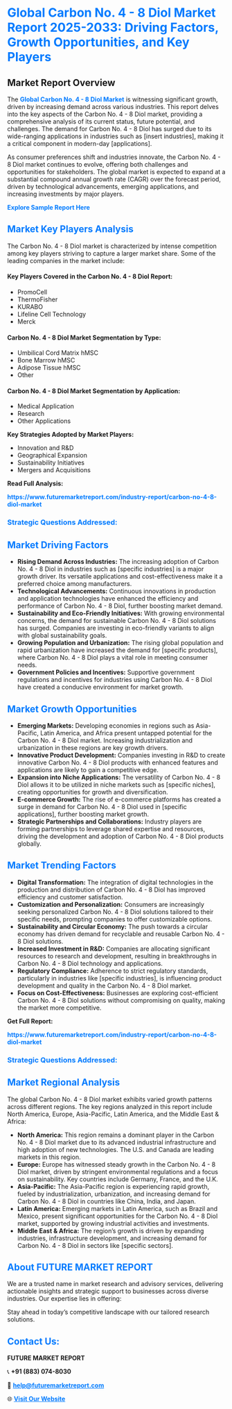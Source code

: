 <h1 style="color: #007BFF;">Global Carbon No. 4 - 8 Diol Market Report 2025-2033: Driving Factors, Growth Opportunities, and Key Players</h1>

<section id="overview">
<h2>Market Report Overview</h2>
<p>The <a href="https://www.futuremarketreport.com/industry-report/carbon-no-4-8-diol-market" style="color: #007BFF; text-decoration: none;"><strong>Global Carbon No. 4 - 8 Diol Market</strong></a> is witnessing significant growth, driven by increasing demand across various industries. This report delves into the key aspects of the Carbon No. 4 - 8 Diol market, providing a comprehensive analysis of its current status, future potential, and challenges. The demand for Carbon No. 4 - 8 Diol has surged due to its wide-ranging applications in industries such as [insert industries], making it a critical component in modern-day [applications].</p>
<p>As consumer preferences shift and industries innovate, the Carbon No. 4 - 8 Diol market continues to evolve, offering both challenges and opportunities for stakeholders. The global market is expected to expand at a substantial compound annual growth rate (CAGR) over the forecast period, driven by technological advancements, emerging applications, and increasing investments by major players.</p>
</section>

<section id="overview">
<p><a href="https://www.futuremarketreport.com/request-sample/reportId=35630" style="color: #007BFF; text-decoration: none;"><strong>Explore Sample Report Here</strong></a></p>
</section>

<section id="key-players">
<h2 style="color: #007BFF;">Market Key Players Analysis</h2>
<p>The Carbon No. 4 - 8 Diol market is characterized by intense competition among key players striving to capture a larger market share. Some of the leading companies in the market include:</p>
<h4>Key Players Covered in the Carbon No. 4 - 8 Diol Report:</h4>
<ul><li>PromoCell</li><li>ThermoFisher</li><li>KURABO</li><li>Lifeline Cell Technology</li><li>Merck</li></ul>
<h4>Carbon No. 4 - 8 Diol Market Segmentation by Type:</h4>
<ul><li>Umbilical Cord Matrix hMSC</li><li>Bone Marrow hMSC</li><li>Adipose Tissue hMSC</li><li>Other</li></ul>

<h4>Carbon No. 4 - 8 Diol Market Segmentation by Application:</h4>
<ul><li>Medical Application</li><li>Research</li><li>Other Applications</li></ul>
<p><strong>Key Strategies Adopted by Market Players:</strong></p>
<ul>
<li>Innovation and R&D</li>
<li>Geographical Expansion</li>
<li>Sustainability Initiatives</li>
<li>Mergers and Acquisitions</li>
</ul>
</section>

<section>
<p><strong>Read Full Analysis: </strong></p><a href="https://www.futuremarketreport.com/industry-report/carbon-no-4-8-diol-market" style="color: #007BFF; text-decoration: none;"><strong>https://www.futuremarketreport.com/industry-report/carbon-no-4-8-diol-market</strong></a>
<h3 style="color: #007BFF;">Strategic Questions Addressed:</h3>
</section>

<section id="driving-factors">
<h2 style="color: #007BFF;">Market Driving Factors</h2>
<ul>
<li><strong>Rising Demand Across Industries:</strong> The increasing adoption of Carbon No. 4 - 8 Diol in industries such as [specific industries] is a major growth driver. Its versatile applications and cost-effectiveness make it a preferred choice among manufacturers.</li>
<li><strong>Technological Advancements:</strong> Continuous innovations in production and application technologies have enhanced the efficiency and performance of Carbon No. 4 - 8 Diol, further boosting market demand.</li>
<li><strong>Sustainability and Eco-Friendly Initiatives:</strong> With growing environmental concerns, the demand for sustainable Carbon No. 4 - 8 Diol solutions has surged. Companies are investing in eco-friendly variants to align with global sustainability goals.</li>
<li><strong>Growing Population and Urbanization:</strong> The rising global population and rapid urbanization have increased the demand for [specific products], where Carbon No. 4 - 8 Diol plays a vital role in meeting consumer needs.</li>
<li><strong>Government Policies and Incentives:</strong> Supportive government regulations and incentives for industries using Carbon No. 4 - 8 Diol have created a conducive environment for market growth.</li>
</ul>
</section>

<section id="growth-opportunities">
<h2 style="color: #007BFF;">Market Growth Opportunities</h2>
<ul>
<li><strong>Emerging Markets:</strong> Developing economies in regions such as Asia-Pacific, Latin America, and Africa present untapped potential for the Carbon No. 4 - 8 Diol market. Increasing industrialization and urbanization in these regions are key growth drivers.</li>
<li><strong>Innovative Product Development:</strong> Companies investing in R&D to create innovative Carbon No. 4 - 8 Diol products with enhanced features and applications are likely to gain a competitive edge.</li>
<li><strong>Expansion into Niche Applications:</strong> The versatility of Carbon No. 4 - 8 Diol allows it to be utilized in niche markets such as [specific niches], creating opportunities for growth and diversification.</li>
<li><strong>E-commerce Growth:</strong> The rise of e-commerce platforms has created a surge in demand for Carbon No. 4 - 8 Diol used in [specific applications], further boosting market growth.</li>
<li><strong>Strategic Partnerships and Collaborations:</strong> Industry players are forming partnerships to leverage shared expertise and resources, driving the development and adoption of Carbon No. 4 - 8 Diol products globally.</li>
</ul>
</section>

<section id="trending-factors">
<h2 style="color: #007BFF;">Market Trending Factors</h2>
<ul>
<li><strong>Digital Transformation:</strong> The integration of digital technologies in the production and distribution of Carbon No. 4 - 8 Diol has improved efficiency and customer satisfaction.</li>
<li><strong>Customization and Personalization:</strong> Consumers are increasingly seeking personalized Carbon No. 4 - 8 Diol solutions tailored to their specific needs, prompting companies to offer customizable options.</li>
<li><strong>Sustainability and Circular Economy:</strong> The push towards a circular economy has driven demand for recyclable and reusable Carbon No. 4 - 8 Diol solutions.</li>
<li><strong>Increased Investment in R&D:</strong> Companies are allocating significant resources to research and development, resulting in breakthroughs in Carbon No. 4 - 8 Diol technology and applications.</li>
<li><strong>Regulatory Compliance:</strong> Adherence to strict regulatory standards, particularly in industries like [specific industries], is influencing product development and quality in the Carbon No. 4 - 8 Diol market.</li>
<li><strong>Focus on Cost-Effectiveness:</strong> Businesses are exploring cost-efficient Carbon No. 4 - 8 Diol solutions without compromising on quality, making the market more competitive.</li>
</ul>
</section>

<section>
<p><strong>Get Full Report: </strong></p><a href="https://www.futuremarketreport.com/industry-report/carbon-no-4-8-diol-market" style="color: #007BFF; text-decoration: none;"><strong>https://www.futuremarketreport.com/industry-report/carbon-no-4-8-diol-market</strong></a>
<h3 style="color: #007BFF;">Strategic Questions Addressed:</h3>
</section>


<section id="regional-analysis">
<h2 style="color: #007BFF;">Market Regional Analysis</h2>
<p>The global Carbon No. 4 - 8 Diol market exhibits varied growth patterns across different regions. The key regions analyzed in this report include North America, Europe, Asia-Pacific, Latin America, and the Middle East & Africa:</p>
<ul>
<li><strong>North America:</strong> This region remains a dominant player in the Carbon No. 4 - 8 Diol market due to its advanced industrial infrastructure and high adoption of new technologies. The U.S. and Canada are leading markets in this region.</li>
<li><strong>Europe:</strong> Europe has witnessed steady growth in the Carbon No. 4 - 8 Diol market, driven by stringent environmental regulations and a focus on sustainability. Key countries include Germany, France, and the U.K.</li>
<li><strong>Asia-Pacific:</strong> The Asia-Pacific region is experiencing rapid growth, fueled by industrialization, urbanization, and increasing demand for Carbon No. 4 - 8 Diol in countries like China, India, and Japan.</li>
<li><strong>Latin America:</strong> Emerging markets in Latin America, such as Brazil and Mexico, present significant opportunities for the Carbon No. 4 - 8 Diol market, supported by growing industrial activities and investments.</li>
<li><strong>Middle East & Africa:</strong> The region’s growth is driven by expanding industries, infrastructure development, and increasing demand for Carbon No. 4 - 8 Diol in sectors like [specific sectors].</li>
</ul>
</section>

<footer>
<h2 style="color: #007BFF;">About FUTURE MARKET REPORT</h2>
<p>We are a trusted name in market research and advisory services, delivering actionable insights and strategic support to businesses across diverse industries. Our expertise lies in offering:</p>

<p>Stay ahead in today’s competitive landscape with our tailored research solutions.</p>

<h2 style="color: #007BFF;">Contact Us:</h2>
<p><strong>FUTURE MARKET REPORT</strong></p>
<p>📞 <strong>+91 (883) 074-8030</strong></p>
<p>📧 <strong><a href="mailto:help@futuremarketreport.com" style="color: #007BFF;">help@futuremarketreport.com</a></strong></p>
<p>🌐 <strong><a href="https://www.futuremarketreport.com/" style="color: #007BFF;">Visit Our Website</a></strong></p>
</footer>